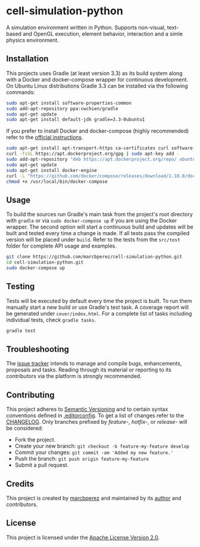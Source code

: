 # cell-simulation-python

A simulation environment written in Python. Supports non-visual, text-based and
OpenGL execution, element behavior, interaction and a simle physics environment.

## Installation

This projects uses Gradle (at least version 3.3) as its build system along with
a Docker and docker-compose wrapper for continuous development. On Ubuntu Linux
distributions Gradle 3.3 can be installed via the following commands:

```bash
sudo apt-get install software-properties-common
sudo add-apt-repository ppa:cwchien/gradle
sudo apt-get update
sudo apt-get install default-jdk gradle=3.3-0ubuntu1
```

If you prefer to install Docker and docker-compose (highly recommended) refer to
the [official instructions][install-docker-compose].

```bash
sudo apt-get install apt-transport-https ca-certificates curl software-properties-common
curl -fsSL https://apt.dockerproject.org/gpg | sudo apt-key add -
sudo add-apt-repository "deb https://apt.dockerproject.org/repo/ ubuntu-$(lsb_release -cs) main"
sudo apt-get update
sudo apt-get install docker-engine
curl -L "https://github.com/docker/compose/releases/download/1.10.0/docker-compose-$(uname -s)-$(uname -m)" -o /usr/local/bin/docker-compose
chmod +x /usr/local/bin/docker-compose
```

## Usage

To build the sources run Gradle's main task from the project's root directory
with `gradle` or via `sudo docker-compose up` if you are using the Docker
wrapper. The second option will start a continuous build and updates will be
built and tested every time a change is made. If all tests pass the compiled
version will be placed under `build`. Refer to the tests from the `src/test`
folder for complete API usage and examples.

```bash
git clone https://github.com/marcbperez/cell-simulation-python.git
cd cell-simulation-python.git
sudo docker-compose up
```

## Testing

Tests will be executed by default every time the project is built. To run them
manually start a new build or use Gradle's test task. A coverage report will be
generated under `cover/index.html`.  For a complete list of tasks including
individual tests, check `gradle tasks`.

```bash
gradle test
```

## Troubleshooting

The [issue tracker][issue-tracker] intends to manage and compile bugs,
enhancements, proposals and tasks. Reading through its material or reporting to
its contributors via the platform is strongly recommended.

## Contributing

This project adheres to [Semantic Versioning][semver] and to certain syntax
conventions defined in [.editorconfig][editorconfig]. To get a list of changes
refer to the [CHANGELOG][changelog]. Only branches prefixed by *feature-*,
*hotfix-*, or *release-* will be considered:

  - Fork the project.
  - Create your new branch: `git checkout -b feature-my-feature develop`
  - Commit your changes: `git commit -am 'Added my new feature.'`
  - Push the branch: `git push origin feature-my-feature`
  - Submit a pull request.

## Credits

This project is created by [marcbperez][author] and maintained by its
[author][author] and contributors.

## License

This project is licensed under the [Apache License Version 2.0][license].

[author]: https://marcbperez.github.io
[issue-tracker]: https://github.com/marcbperez/cell-simulation-python/issues
[editorconfig]: .editorconfig
[changelog]: CHANGELOG.md
[license]: LICENSE
[semver]: http://semver.org
[install-docker-compose]: https://docs.docker.com/compose/install/
